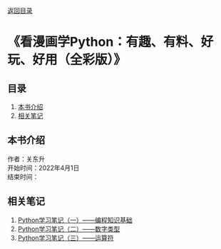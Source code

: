 [返回目录](ch0.md)

# 《看漫画学Python：有趣、有料、好玩、好用（全彩版）》

## 目录

1. [本书介绍](#本书介绍)
2. [相关笔记](#相关笔记)  

## 本书介绍

作者：关东升  
开始时间：2022年4月1日  
结束时间：  

## 相关笔记

1. [Python学习笔记（一）——编程知识基础](../../booknote/python/ch1.md)
2. [Python学习笔记（二）——数字类型](../../booknote/python/ch2.md)
3. [Python学习笔记（三）——运算符](../../booknote/python/ch3.md)